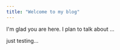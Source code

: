 ```yaml
---
title: "Welcome to my blog"
---
```


I'm glad you are here. I plan to talk about ...

just testing...
